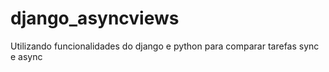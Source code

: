# django_asyncviews
Utilizando funcionalidades do django e python para comparar tarefas sync e async

